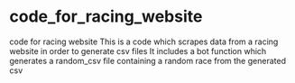 # code_for_racing_website
code for racing website
This is a code which scrapes data from a racing website in order to generate csv files
It includes a bot function which generates a random_csv file containing a random race from the generated csv
